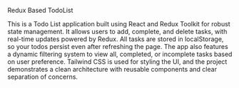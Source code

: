 Redux Based TodoList

This is a Todo List application built using React and Redux Toolkit for robust state management. It allows users to add, complete, and delete tasks, with real-time updates powered by Redux. All tasks are stored in localStorage, so your todos persist even after refreshing the page. The app also features a dynamic filtering system to view all, completed, or incomplete tasks based on user preference. Tailwind CSS is used for styling the UI, and the project demonstrates a clean architecture with reusable components and clear separation of concerns.
